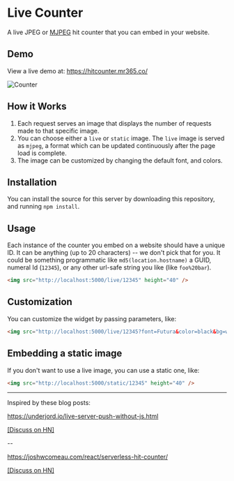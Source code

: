 # Live Counter
A live JPEG or [MJPEG](https://en.wikipedia.org/wiki/Motion_JPEG) hit counter that you can embed in your website.

## Demo

View a live demo at: https://hitcounter.mr365.co/

![Counter](https://hitcounter.mr365.co/static/1)

## How it Works

1. Each request serves an image that displays the number of requests made to that specific image.
2. You can choose either a `live` or `static` image. The `live` image is served as `mjpeg`, a format which can be updated continuously after the page load is complete.
3. The image can be customized by changing the default font, and colors.

## Installation

You can install the source for this server by downloading this repository, and running `npm install`.

## Usage

Each instance of the counter you embed on a website should have a unique ID. It can be anything (up to 20 characters) -- we don't pick that for you. It could be something programmatic like `md5(location.hostname)` a GUID, numeral Id (`12345`), or any other url-safe string you like (like `foo%20bar`).

```html
<img src="http://localhost:5000/live/12345" height="40" />
```

## Customization

You can customize the widget by passing parameters, like:

```html
<img src="http://localhost:5000/live/12345?font=Futura&color=black&bg=white" height="40" />
```

## Embedding a static image

If you don't want to use a live image, you can use a static one, like:

```html
<img src="http://localhost:5000/static/12345" height="40" />
```

---

Inspired by these blog posts: 

https://underjord.io/live-server-push-without-js.html 

[[Discuss on HN]](https://news.ycombinator.com/item?id=24613610)

--

https://joshwcomeau.com/react/serverless-hit-counter/ 

[[Discuss on HN]](https://news.ycombinator.com/item?id=24617086)

